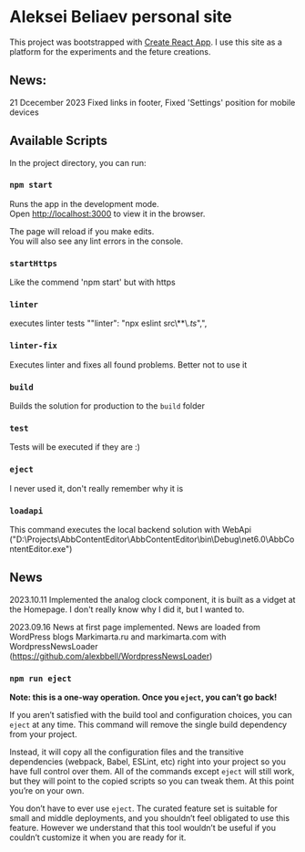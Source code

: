 # Aleksei Beliaev personal site

This project was bootstrapped with [Create React App](https://github.com/facebook/create-react-app).
I use this site as a platform for the experiments and the feture creations.


## News:
21 Dcecember 2023
Fixed links in footer,
Fixed 'Settings' position for mobile devices

## Available Scripts

In the project directory, you can run:
### `npm start`
Runs the app in the development mode.\
Open [http://localhost:3000](http://localhost:3000) to view it in the browser.

The page will reload if you make edits.\
You will also see any lint errors in the console.


 ### `startHttps`
 Like the commend 'npm start' but with https


### `linter`
executes linter tests ""linter": "npx eslint src\\**\\*.ts*",",


### `linter-fix`
Executes linter and fixes all found problems. Better not to use it

### `build`
Builds the solution for production to the `build` folder


### `test`
Tests will be executed if they are :)

### `eject`
I never used it, don't really remember why it is

### `loadapi`
This command executes the local backend solution with WebApi
("D:\\Projects\\AbbContentEditor\\AbbContentEditor\\bin\\Debug\\net6.0\\AbbContentEditor.exe")

## News
2023.10.11
Implemented the analog clock component, it is built as a vidget at the Homepage. I don't really know why I did it, but I wanted to.


2023.09.16
News at first page implemented. News are loaded from WordPress blogs Markimarta.ru and markimarta.com with WordpressNewsLoader (https://github.com/alexbbell/WordpressNewsLoader)


### `npm run eject`

**Note: this is a one-way operation. Once you `eject`, you can’t go back!**

If you aren’t satisfied with the build tool and configuration choices, you can `eject` at any time. This command will remove the single build dependency from your project.

Instead, it will copy all the configuration files and the transitive dependencies (webpack, Babel, ESLint, etc) right into your project so you have full control over them. All of the commands except `eject` will still work, but they will point to the copied scripts so you can tweak them. At this point you’re on your own.

You don’t have to ever use `eject`. The curated feature set is suitable for small and middle deployments, and you shouldn’t feel obligated to use this feature. However we understand that this tool wouldn’t be useful if you couldn’t customize it when you are ready for it.

